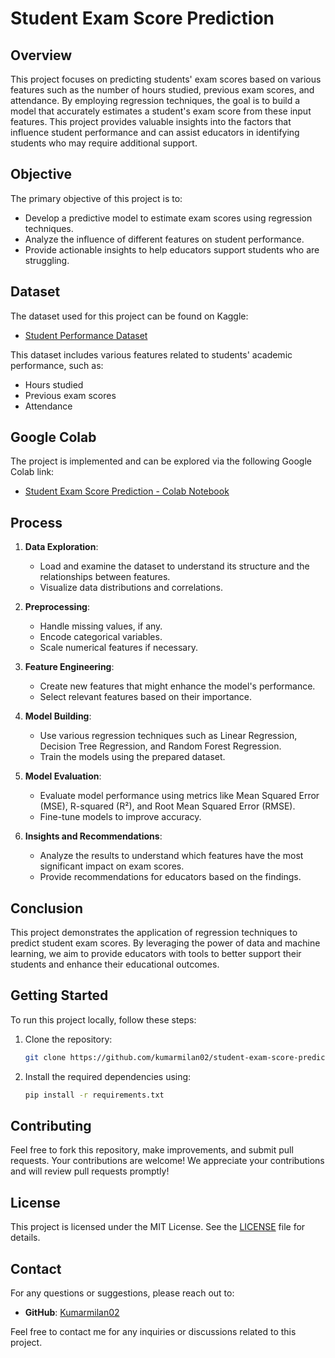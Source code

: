 # Student Exam Score Prediction

## Overview

This project focuses on predicting students' exam scores based on various features such as the number of hours studied, previous exam scores, and attendance. By employing regression techniques, the goal is to build a model that accurately estimates a student's exam score from these input features. This project provides valuable insights into the factors that influence student performance and can assist educators in identifying students who may require additional support.

## Objective

The primary objective of this project is to:

- Develop a predictive model to estimate exam scores using regression techniques.
- Analyze the influence of different features on student performance.
- Provide actionable insights to help educators support students who are struggling.

## Dataset

The dataset used for this project can be found on Kaggle:

- [Student Performance Dataset](https://www.kaggle.com/datasets/impapan/student-performance-data-set)

This dataset includes various features related to students' academic performance, such as:

- Hours studied
- Previous exam scores
- Attendance

## Google Colab

The project is implemented and can be explored via the following Google Colab link:

- [Student Exam Score Prediction - Colab Notebook](https://colab.research.google.com/drive/1Ro01W5zPKaKY2wmwZyhkWia8pXHdIvxk#scrollTo=mqfM1_LatfuY)

## Process

1. **Data Exploration**:
   - Load and examine the dataset to understand its structure and the relationships between features.
   - Visualize data distributions and correlations.

2. **Preprocessing**:
   - Handle missing values, if any.
   - Encode categorical variables.
   - Scale numerical features if necessary.

3. **Feature Engineering**:
   - Create new features that might enhance the model's performance.
   - Select relevant features based on their importance.

4. **Model Building**:
   - Use various regression techniques such as Linear Regression, Decision Tree Regression, and Random Forest Regression.
   - Train the models using the prepared dataset.

5. **Model Evaluation**:
   - Evaluate model performance using metrics like Mean Squared Error (MSE), R-squared (R²), and Root Mean Squared Error (RMSE).
   - Fine-tune models to improve accuracy.

6. **Insights and Recommendations**:
   - Analyze the results to understand which features have the most significant impact on exam scores.
   - Provide recommendations for educators based on the findings.

## Conclusion

This project demonstrates the application of regression techniques to predict student exam scores. By leveraging the power of data and machine learning, we aim to provide educators with tools to better support their students and enhance their educational outcomes.

## Getting Started

To run this project locally, follow these steps:

1. Clone the repository:
   ```bash
   git clone https://github.com/kumarmilan02/student-exam-score-prediction.git

2. Install the required dependencies using:
   ```bash
   pip install -r requirements.txt
## Contributing

Feel free to fork this repository, make improvements, and submit pull requests. Your contributions are welcome!
We appreciate your contributions and will review pull requests promptly!

## License

This project is licensed under the MIT License. See the [LICENSE](LICENSE) file for details.

## Contact

For any questions or suggestions, please reach out to:

- **GitHub**: [Kumarmilan02](https://github.com/Kumarmilan02)

Feel free to contact me for any inquiries or discussions related to this project.
